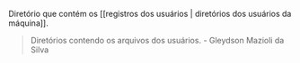 Diretório que contém os [[registros dos usuários | diretórios dos usuários da máquina]].

> Diretórios contendo os arquivos dos usuários. \- Gleydson Mazioli da Silva 
